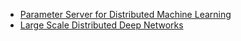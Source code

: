 
- [Parameter Server for Distributed Machine Learning](http://www.cs.cmu.edu/~muli/file/ps.pdf)
- [Large Scale Distributed Deep Networks](https://static.googleusercontent.com/media/research.google.com/en//archive/large_deep_networks_nips2012.pdf)